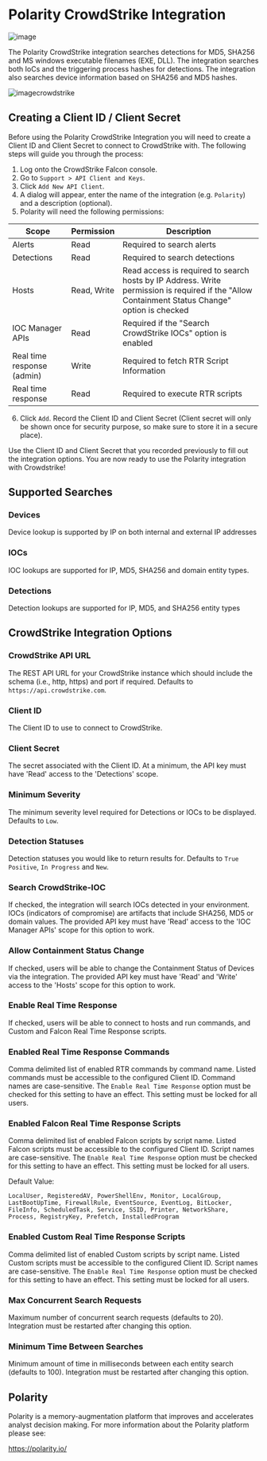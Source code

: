 # Polarity CrowdStrike Integration

![image](https://img.shields.io/badge/status-beta-green.svg)

The Polarity CrowdStrike integration searches detections for MD5, SHA256 and MS windows executable filenames (EXE, DLL). The integration searches both IoCs and the triggering process hashes for detections. The integration also searches device information based on SHA256 and MD5 hashes.
 
> 
![image](images/overlay.png)crowdstrike

## Creating a Client ID / Client Secret

Before using the Polarity CrowdStrike Integration you will need to create a Client ID and Client Secret to connect to CrowdStrike with. The following steps will guide you through the process:

1. Log onto the CrowdStrike Falcon console.
2. Go to `Support > API Client and Keys`.
3. Click `Add New API Client`.
4. A dialog will appear, enter the name of the integration (e.g. `Polarity`) and a description (optional).
5. Polarity will need the following permissions:
   
| Scope            | Permission  | Description                                                                                                                                    |
|------------------|-------------|------------------------------------------------------------------------------------------------------------------------------------------------|
| Alerts           | Read        | Required to search alerts                                                                                                                      |
| Detections       | Read        | Required to search detections                                                                                                                  |
| Hosts            | Read, Write | Read access is required to search hosts by IP Address. Write permission is required if the "Allow Containment Status Change" option is checked |
| IOC Manager APIs | Read        | Required if the "Search CrowdStrike IOCs" option is enabled                                                                                    | 
| Real time response (admin) | Write | Required to fetch RTR Script Information                                                                                                       |
 | Real time response | Read | Required to execute RTR scripts                                                                                                        

6. Click `Add`. Record the Client ID and Client Secret (Client secret will only be shown once for security purpose, so make sure to store it in a secure place).

Use the Client ID and Client Secret that you recorded previously to fill out the integration options. You are now ready to use the Polarity integration with Crowdstrike!

## Supported Searches

### Devices

Device lookup is supported by IP on both internal and external IP addresses

### IOCs

IOC lookups are supported for IP, MD5, SHA256 and domain entity types.

### Detections

Detection lookups are supported for IP, MD5, and SHA256 entity types

## CrowdStrike Integration Options

### CrowdStrike API URL

The REST API URL for your CrowdStrike instance which should include the schema (i.e., http, https) and port if required. Defaults to `https://api.crowdstrike.com`.

### Client ID
The Client ID to use to connect to CrowdStrike.

### Client Secret
The secret associated with the Client ID. At a minimum, the API key must have 'Read' access to the 'Detections' scope.

### Minimum Severity
The minimum severity level required for Detections or IOCs to be displayed. Defaults to `Low`.

### Detection Statuses
Detection statuses you would like to return results for. Defaults to `True Positive`, `In Progress` and `New`.

### Search CrowdStrike-IOC
If checked, the integration will search IOCs detected in your environment. IOCs (indicators of compromise) are artifacts that include SHA256, MD5 or domain values. The provided API key must have 'Read' access to the 'IOC Manager APIs' scope for this option to work.

### Allow Containment Status Change
If checked, users will be able to change the Containment Status of Devices via the integration. The provided API key must have 'Read' and 'Write' access to the 'Hosts' scope for this option to work.

### Enable Real Time Response
If checked, users will be able to connect to hosts and run commands, and Custom and Falcon Real Time Response scripts.

### Enabled Real Time Response Commands
Comma delimited list of enabled RTR commands by command name.  Listed commands must be accessible to the configured Client ID. Command names are case-sensitive. The `Enable Real Time Response` option must be checked for this setting to have an effect. This setting must be locked for all users.

### Enabled Falcon Real Time Response Scripts
Comma delimited list of enabled Falcon scripts by script name.  Listed Falcon scripts must be accessible to the configured Client ID. Script names are case-sensitive. The `Enable Real Time Response` option must be checked for this setting to have an effect.  This setting must be locked for all users.

Default Value:

```
LocalUser, RegisteredAV, PowerShellEnv, Monitor, LocalGroup, LastBootUpTime, FirewallRule, EventSource, EventLog, BitLocker, FileInfo, ScheduledTask, Service, SSID, Printer, NetworkShare, Process, RegistryKey, Prefetch, InstalledProgram
```

### Enabled Custom Real Time Response Scripts
Comma delimited list of enabled Custom scripts by script name. Listed Custom scripts must be accessible to the configured Client ID. Script names are case-sensitive. The `Enable Real Time Response` option must be checked for this setting to have an effect. This setting must be locked for all users.


### Max Concurrent Search Requests
Maximum number of concurrent search requests (defaults to 20). Integration must be restarted after changing this option.

### Minimum Time Between Searches

Minimum amount of time in milliseconds between each entity search (defaults to 100). Integration must be restarted after changing this option.

## Polarity

Polarity is a memory-augmentation platform that improves and accelerates analyst decision making. For more information about the Polarity platform please see:

https://polarity.io/
